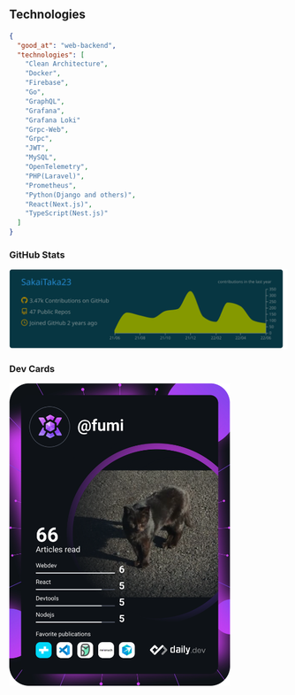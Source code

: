 ## Technologies

```json
{
  "good_at": "web-backend",
  "technologies": [
    "Clean Architecture",
    "Docker",
    "Firebase",
    "Go",
    "GraphQL",
    "Grafana",
    "Grafana Loki"
    "Grpc-Web",
    "Grpc",
    "JWT",
    "MySQL",
    "OpenTelemetry",
    "PHP(Laravel)",
    "Prometheus",
    "Python(Django and others)",
    "React(Next.js)",
    "TypeScript(Nest.js)"
  ]
}
```

### GitHub Stats

[![](https://raw.githubusercontent.com/SakaiTaka23/SakaiTaka23/master/profile-summary-card-output/solarized_dark/0-profile-details.svg)](https://github.com/vn7n24fzkq/github-profile-summary-cards)

### Dev Cards

<a href="https://app.daily.dev/fumi">
  <img src="https://github.com/SakaiTaka23/SakaiTaka23/blob/master/devcard.svg" width="400" alt="SakaiTaka23's Dev Card"/>
</a>
